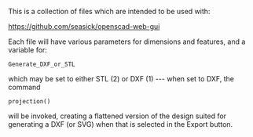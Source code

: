 This is a collection of files which are intended to be used with:

https://github.com/seasick/openscad-web-gui

Each file will have various parameters for dimensions and features, and a variable for: 

    Generate_DXF_or_STL

which may be set to either STL (2) or DXF (1) --- when set to DXF, the command

    projection() 

will be invoked, creating a flattened version of the design suited for generating a DXF (or SVG) when that is selected in the Export button.
